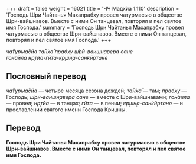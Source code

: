 +++
draft = false
weight = 16021
title = 'ЧЧ Мадхйа 1.110'
description = 'Господь Шри Чайтанья Махапрабху провел чатурмасью в обществе Шри-вайшнавов. Вместе с ними Он танцевал, повторял и пел святое имя Господа.'
summary = 'Господь Шри Чайтанья Махапрабху провел чатурмасью в обществе Шри-вайшнавов. Вместе с ними Он танцевал, повторял и пел святое имя Господа.'
+++

_ча̄турма̄сйа та̄н̇ха̄ прабху ш́рӣ-ваишн̣авера сане  
гон̇а̄ила нр̣тйа-гӣта-кр̣шн̣а-сан̇кӣртане_

## Пословный перевод

_ча̄турма̄сйа_ — четыре месяца сезона дождей; _та̄н̇ха̄_ — там; _прабху_ — Господь; _ш́рӣ_\-_ваишн̣авера_ _сане_ — вместе с Шри-вайшнавами; _гон̇а̄ила_ — провел; _нр̣тйа_ — в танцах; _гӣта_ — в пении; _кр̣шн̣а_\-_сан̇кӣртане_ — и прославлении святого имени Господа Кришны.

## Перевод

**Господь Шри Чайтанья Махапрабху провел чатурмасью в обществе Шри-вайшнавов. Вместе с ними Он танцевал, повторял и пел святое имя Господа.**
